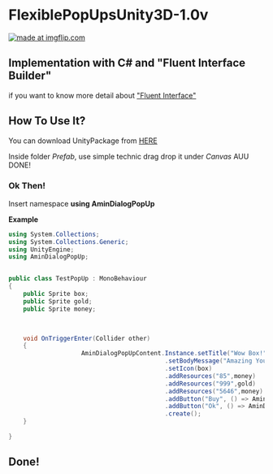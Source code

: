 # FlexiblePopUpsUnity3D-1.0v

<a href="https://imgflip.com/gif/2bprkb"><img src="https://i.imgflip.com/2bprkb.gif" title="made at imgflip.com"/></a>

## Implementation with C# and "Fluent Interface Builder" 
if you want to know more detail about ["Fluent Interface"](https://en.wikipedia.org/wiki/Fluent_interface#C#.)

## How To Use It?
You can download UnityPackage from [HERE](https://drive.google.com/file/d/1pKuSY1SZUTZgGCTwyEr-VT8fjpEaf5NZ/view?usp=sharing)

Inside folder *Prefab*, use simple technic drag drop it under *Canvas* AUU DONE!

### Ok Then!
Insert namespace **using AminDialogPopUp**

**Example**

```c#
using System.Collections;
using System.Collections.Generic;
using UnityEngine;
using AminDialogPopUp;


public class TestPopUp : MonoBehaviour 
{
	public Sprite box;
	public Sprite gold;
	public Sprite money;


	
	void OnTriggerEnter(Collider other)
	{
					AminDialogPopUpContent.Instance.setTitle("Wow Box!")
										   .setBodyMessage("Amazing You found Box but' its not free !")
										   .setIcon(box)
										   .addResources("85",money)
										   .addResources("999",gold)
										   .addResources("5646",money)
										   .addButton("Buy", () => AminDialogPopUpContent.Instance.closePopUp())
										   .addButton("Ok", () => AminDialogPopUpContent.Instance.closePopUp())
										   .create();
	}
	
}
```

## Done!



